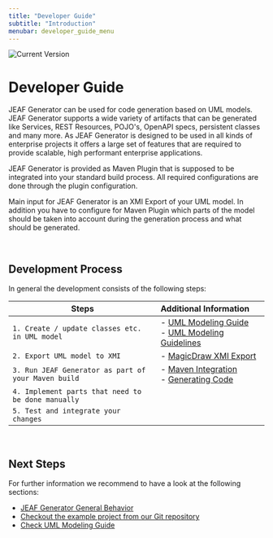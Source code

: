 ```yaml
---
title: "Developer Guide"
subtitle: "Introduction"
menubar: developer_guide_menu
---
```


![Current Version](https://maven-badges.herokuapp.com/maven-central/com.anaptecs.jeaf.generator/jeaf-generator/badge.svg)

# Developer Guide

JEAF Generator can be used for code generation based on UML models. JEAF Generator supports a wide variety of artifacts that can be generated like Services, REST Resources, POJO's, OpenAPI specs, persistent classes and many more. As JEAF Generator is designed to be used in all kinds of enterprise projects it offers a large set of features that are required to provide scalable, high performant enterprise applications.<br>

JEAF Generator is provided as Maven Plugin that is supposed to be integrated into your standard build process. All required configurations are done through the plugin configuration.<br>

Main input for JEAF Generator is an XMI Export of your UML model. In addition you have to configure for Maven Plugin which parts of the model  should be taken into account during the generation process and what should be generated.

<br>

## Development Process

In general the development consists of the following steps:

| Steps                                               | Additional Information                                                                    |
| --------------------------------------------------- |:----------------------------------------------------------------------------------------- |
| `1. Create / update classes etc. in UML model`      | - [UML Modeling Guide](../uml-modeling-guide)<br/>- [UML Modeling Guidelines]()           |
| `2. Export UML model to XMI`                        | - [MagicDraw XMI Export](magic-draw-xmi-export)                                           |
| `3. Run JEAF Generator as part of your Maven build` | - [Maven Integration](maven-integration)<br>- [Generating Code](overview-generating-code) |
| `4. Implement parts that need to be done manually`  |                                                                                           |
| `5. Test and integrate your changes`                |                                                                                           |

<br>

## Next Steps

For further information we recommend to have a look at the following sections:

- [JEAF Generator General Behavior](general-behavior) 
- [Checkout the example project from our Git repository](https://bitbucket.org/anaptecs/jeaf-generator-samples)
- [Check UML Modeling Guide](../uml-modeling-guide)
